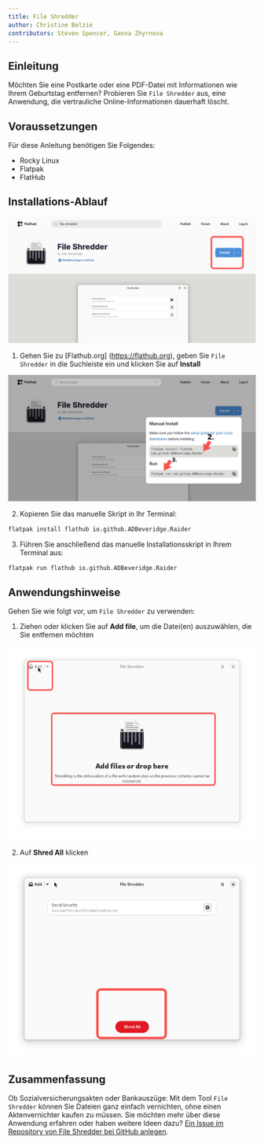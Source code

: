 ```yaml
---
title: File Shredder
author: Christine Belzie
contributors: Steven Spencer, Ganna Zhyrnova
---
```


## Einleitung

Möchten Sie eine Postkarte oder eine PDF-Datei mit Informationen wie Ihrem Geburtstag entfernen? Probieren Sie `File Shredder` aus, eine Anwendung, die vertrauliche Online-Informationen dauerhaft löscht.

## Voraussetzungen

Für diese Anleitung benötigen Sie Folgendes:

- Rocky Linux
- Flatpak
- FlatHub

## Installations-Ablauf

![Screenshot of the File Shredder app page on FlatHub, showing the blue install button being highlighted by a red rectangle](images/01_file-shredder.png)

1. Gehen Sie zu [Flathub.org] (https://flathub.org), geben Sie `File Shredder` in die Suchleiste ein und klicken Sie auf **Install**

 ![manual install script and run script](images/file-shredder_install.png)

2. Kopieren Sie das manuelle Skript in Ihr Terminal:

 ```bash
 flatpak install flathub io.github.ADBeveridge.Raider
 ```

3. Führen Sie anschließend das manuelle Installationsskript in Ihrem Terminal aus:

 ```bash
 flatpak run flathub io.github.ADBeveridge.Raider
 ```

## Anwendungshinweise

Gehen Sie wie folgt vor, um `File Shredder` zu verwenden:

1. Ziehen oder klicken Sie auf **Add file**, um die Datei(en) auszuwählen, die Sie entfernen möchten

 ![Screenshot of the File Shredder homepage, showing the add drop-down menu and drop here button being highlighted by red rectangles](images/02_file-shredder.png)

2. Auf **Shred All** klicken

![Screenshot of a file named Social Security appearing on top. Unten befindet sich eine rote Schaltfläche mit dem Satz „Shred All“ in weißer Schrift, umgeben von einem roten Rechteck](images/03_file-shredder.png)

## Zusammenfassung

Ob Sozialversicherungsakten oder Bankauszüge: Mit dem Tool `File Shredder` können Sie Dateien ganz einfach vernichten, ohne einen Aktenvernichter kaufen zu müssen. Sie möchten mehr über diese Anwendung erfahren oder haben weitere Ideen dazu? [Ein Issue im Repository von File Shredder bei GitHub anlegen](https://github.com/ADBeveridge/raider/issues).
